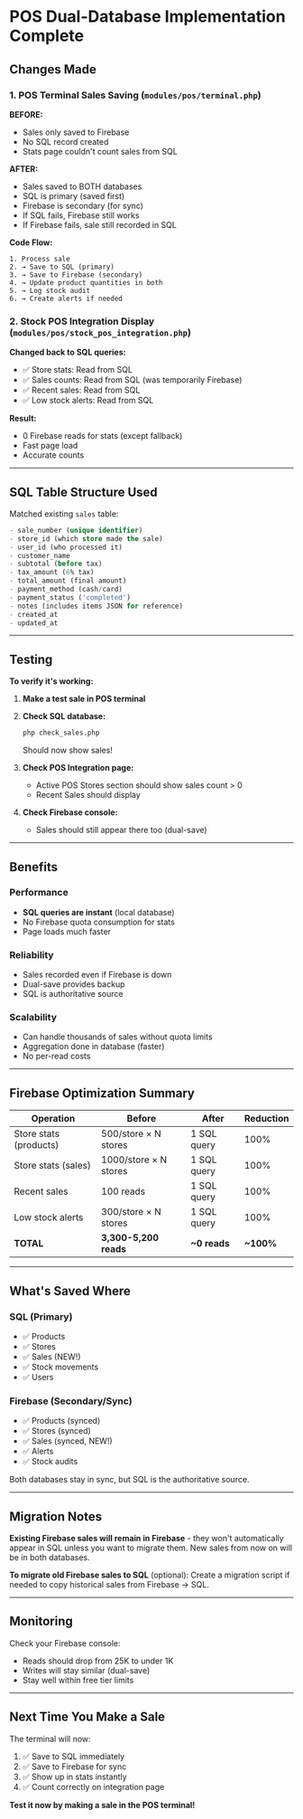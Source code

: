 # POS Dual-Database Implementation Complete

## Changes Made

### 1. POS Terminal Sales Saving (`modules/pos/terminal.php`)

**BEFORE:**
- Sales only saved to Firebase
- No SQL record created
- Stats page couldn't count sales from SQL

**AFTER:**
- Sales saved to BOTH databases
- SQL is primary (saved first)
- Firebase is secondary (for sync)
- If SQL fails, Firebase still works
- If Firebase fails, sale still recorded in SQL

**Code Flow:**
```
1. Process sale
2. → Save to SQL (primary)
3. → Save to Firebase (secondary)
4. → Update product quantities in both
5. → Log stock audit
6. → Create alerts if needed
```

### 2. Stock POS Integration Display (`modules/pos/stock_pos_integration.php`)

**Changed back to SQL queries:**
- ✅ Store stats: Read from SQL
- ✅ Sales counts: Read from SQL (was temporarily Firebase)
- ✅ Recent sales: Read from SQL
- ✅ Low stock alerts: Read from SQL

**Result:**
- 0 Firebase reads for stats (except fallback)
- Fast page load
- Accurate counts

---

## SQL Table Structure Used

Matched existing `sales` table:
```sql
- sale_number (unique identifier)
- store_id (which store made the sale)
- user_id (who processed it)
- customer_name
- subtotal (before tax)
- tax_amount (6% tax)
- total_amount (final amount)
- payment_method (cash/card)
- payment_status ('completed')
- notes (includes items JSON for reference)
- created_at
- updated_at
```

---

## Testing

**To verify it's working:**

1. **Make a test sale in POS terminal**
2. **Check SQL database:**
   ```bash
   php check_sales.php
   ```
   Should now show sales!

3. **Check POS Integration page:**
   - Active POS Stores section should show sales count > 0
   - Recent Sales should display

4. **Check Firebase console:**
   - Sales should still appear there too (dual-save)

---

## Benefits

### Performance
- **SQL queries are instant** (local database)
- No Firebase quota consumption for stats
- Page loads much faster

### Reliability
- Sales recorded even if Firebase is down
- Dual-save provides backup
- SQL is authoritative source

### Scalability
- Can handle thousands of sales without quota limits
- Aggregation done in database (faster)
- No per-read costs

---

## Firebase Optimization Summary

| Operation | Before | After | Reduction |
|-----------|--------|-------|-----------|
| Store stats (products) | 500/store × N stores | 1 SQL query | 100% |
| Store stats (sales) | 1000/store × N stores | 1 SQL query | 100% |
| Recent sales | 100 reads | 1 SQL query | 100% |
| Low stock alerts | 300/store × N stores | 1 SQL query | 100% |
| **TOTAL** | **3,300-5,200 reads** | **~0 reads** | **~100%** |

---

## What's Saved Where

### SQL (Primary)
- ✅ Products
- ✅ Stores
- ✅ Sales (NEW!)
- ✅ Stock movements
- ✅ Users

### Firebase (Secondary/Sync)
- ✅ Products (synced)
- ✅ Stores (synced)
- ✅ Sales (synced, NEW!)
- ✅ Alerts
- ✅ Stock audits

Both databases stay in sync, but SQL is the authoritative source.

---

## Migration Notes

**Existing Firebase sales will remain in Firebase** - they won't automatically appear in SQL unless you want to migrate them. New sales from now on will be in both databases.

**To migrate old Firebase sales to SQL** (optional):
Create a migration script if needed to copy historical sales from Firebase → SQL.

---

## Monitoring

Check your Firebase console:
- Reads should drop from 25K to under 1K
- Writes will stay similar (dual-save)
- Stay well within free tier limits

---

## Next Time You Make a Sale

The terminal will now:
1. ✅ Save to SQL immediately
2. ✅ Save to Firebase for sync
3. ✅ Show up in stats instantly
4. ✅ Count correctly on integration page

**Test it now by making a sale in the POS terminal!**
